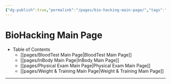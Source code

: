 ```yaml
---
{"dg-publish":true,"permalink":"/pages/bio-hacking-main-page/","tags":"gardenEntry","dgHomeLink":true,"dgPassFrontmatter":false}
---
```



# BioHacking Main Page


- Table of Contents
	- [[pages/BloodTest Main Page|BloodTest Main Page]]
	- [[pages/InBody Main Page|InBody Main Page]]
	- [[pages/Physical Exam Main Page|Physical Exam Main Page]]
	- [[pages/Weight & Training Main Page|Weight & Training Main Page]]

<div style="page-break-after: always;"></div>

---
